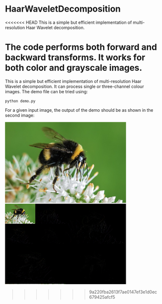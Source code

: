 # HaarWaveletDecomposition

<<<<<<< HEAD
This is a simple but efficient implementation of multi-resolution Haar Wavelet decomposition.

The code performs both forward and backward transforms. It works for both color and grayscale images.
=======
This is a simple but efficient implementation of multi-resolution Haar Wavelet decomposition. It can process single or three-channel colour images. The demo file can be tried using:

```
python demo.py
```

For a given input image, the output of the demo should be as shown in the second image:

<p float="center">
  <img src="./bee.png" width="400" />
  <img src="./bee_wavelets.png" width="400" /> 
</p>



>>>>>>> 9a220fba2613f7ae0147ef3e1d0ec679425afcf5

